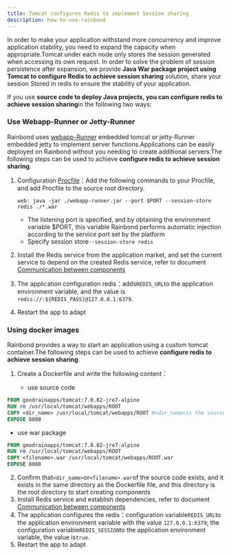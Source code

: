 ```yaml
---
title: Tomcat configures Redis to implement Session sharing
description: how-to-use-rainbond
---
```


In order to make your application withstand more concurrency and improve application stability, you need to expand the capacity when appropriate.Tomcat under each node only stores the session generated when accessing its own request. In order to solve the problem of session persistence after expansion, we provide **Java War package project using Tomcat to configure Redis to achieve session sharing** solution, share your session Stored in redis to ensure the stability of your application.

If you use **source code to deploy Java projects, you can configure redis to achieve session sharing**in the following two ways:

### Use Webapp-Runner or Jetty-Runner

Rainbond uses [webapp-Runner](./webapp-runner) embedded tomcat or jetty-Runner embedded jetty to implement server functions.Applications can be easily deployed on Rainbond without you needing to create additional servers.The following steps can be used to achieve **configure redis to achieve session sharing**.

1. Configuration [Procfile](../procfile)：Add the following commands to your Procfile, and add Procfile to the source root directory.

   ```
   web: java -jar ./webapp-runner.jar --port $PORT --session-store redis ./*.war
   ```

   - The listening port is specified, and by obtaining the environment variable \$PORT, this variable Rainbond performs automatic injection according to the service port set by the platform
   - Specify session store`--session-store redis`

2. Install the Redis service from the application market, and set the current service to depend on the created Redis service, refer to document [Communication between components](/docs/micro-service/service-mesh/regist_and_discover)

3. The application configuration redis：adds`REDIS_URL`to the application environment variable, and the value is `redis://:${REDIS_PASS}@127.0.0.1:6379`.

4. Restart the app to adapt

### Using docker images

Rainbond provides a way to start an application using a custom tomcat container.The following steps can be used to achieve **configure redis to achieve session sharing**.

1. Create a Dockerfile and write the following content：

   - use source code

```dockerfile
FROM goodrainapps/tomcat:7.0.82-jre7-alpine
RUN rm /usr/local/tomcat/webapps/ROOT
COPY <dir_name> /usr/local/tomcat/webapps/ROOT #<dir_name>is the source directory name
EXPOSE 8080
```

- use war package

```dockerfile
FROM goodrainapps/tomcat:7.0.82-jre7-alpine
RUN rm /usr/local/tomcat/webapps/ROOT
COPY <filename>.war /usr/local/tomcat/webapps/ROOT.war
EXPOSE 8080
```

2. Confirm that`<dir_name>`or`<filename>.war`of the source code exists, and it exists in the same directory as the Dockerfile file, and this directory is the root directory to start creating components
3. Install Redis service and establish dependencies, refer to document [Communication between components](/docs/micro-service/service-mesh/regist_and_discover)
4. The application configures the redis：configuration variable`REDIS_URL`to the application environment variable with the value `127.0.0.1:6379`; the configuration variable`REDIS_SESSION`to the application environment variable, the value is`true`.
5. Restart the app to adapt
